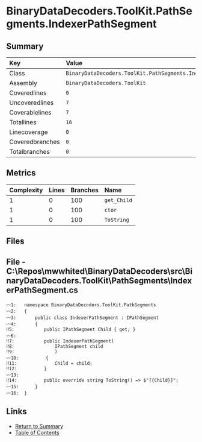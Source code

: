 ﻿# BinaryDataDecoders.ToolKit.PathSegments.IndexerPathSegment

## Summary

| Key             | Value                                                        |
| :-------------- | :----------------------------------------------------------- |
| Class           | `BinaryDataDecoders.ToolKit.PathSegments.IndexerPathSegment` |
| Assembly        | `BinaryDataDecoders.ToolKit`                                 |
| Coveredlines    | `0`                                                          |
| Uncoveredlines  | `7`                                                          |
| Coverablelines  | `7`                                                          |
| Totallines      | `16`                                                         |
| Linecoverage    | `0`                                                          |
| Coveredbranches | `0`                                                          |
| Totalbranches   | `0`                                                          |

## Metrics

| Complexity | Lines | Branches | Name        |
| :--------- | :---- | :------- | :---------- |
| 1          | 0     | 100      | `get_Child` |
| 1          | 0     | 100      | `ctor`      |
| 1          | 0     | 100      | `ToString`  |

## Files

## File - C:\Repos\mwwhited\BinaryDataDecoders\src\BinaryDataDecoders.ToolKit\PathSegments\IndexerPathSegment.cs

```CSharp
〰1:   namespace BinaryDataDecoders.ToolKit.PathSegments
〰2:   {
〰3:       public class IndexerPathSegment : IPathSegment
〰4:       {
‼5:           public IPathSegment Child { get; }
〰6:   
‼7:           public IndexerPathSegment(
‼8:               IPathSegment child
‼9:               )
〰10:          {
‼11:              Child = child;
‼12:          }
〰13:  
‼14:          public override string ToString() => $"[{Child}]";
〰15:      }
〰16:  }
```

## Links

* [Return to Summary](Summary.md)
* [Table of Contents](../TOC.md)

